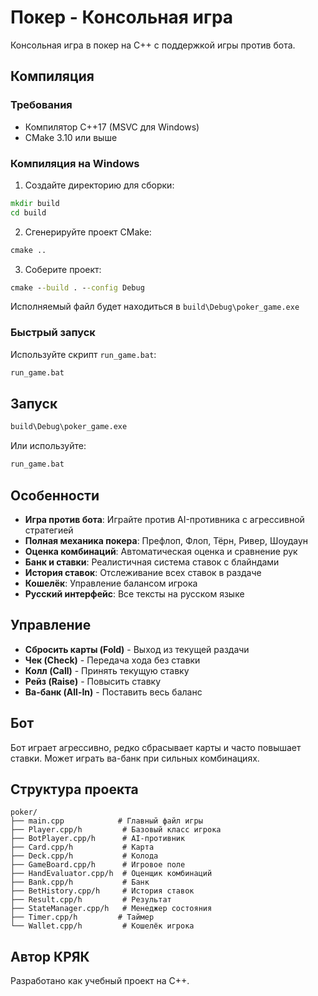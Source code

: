 # Покер - Консольная игра

Консольная игра в покер на C++ с поддержкой игры против бота.

## Компиляция

### Требования
- Компилятор C++17 (MSVC для Windows)
- CMake 3.10 или выше

### Компиляция на Windows

1. Создайте директорию для сборки:
```cmd
mkdir build
cd build
```

2. Сгенерируйте проект CMake:
```cmd
cmake ..
```

3. Соберите проект:
```cmd
cmake --build . --config Debug
```

Исполняемый файл будет находиться в `build\Debug\poker_game.exe`

### Быстрый запуск

Используйте скрипт `run_game.bat`:
```cmd
run_game.bat
```

## Запуск

```cmd
build\Debug\poker_game.exe
```

Или используйте:
```cmd
run_game.bat
```

## Особенности

- **Игра против бота**: Играйте против AI-противника с агрессивной стратегией
- **Полная механика покера**: Префлоп, Флоп, Тёрн, Ривер, Шоудаун
- **Оценка комбинаций**: Автоматическая оценка и сравнение рук
- **Банк и ставки**: Реалистичная система ставок с блайндами
- **История ставок**: Отслеживание всех ставок в раздаче
- **Кошелёк**: Управление балансом игрока
- **Русский интерфейс**: Все тексты на русском языке

## Управление

- **Сбросить карты (Fold)** - Выход из текущей раздачи
- **Чек (Check)** - Передача хода без ставки
- **Колл (Call)** - Принять текущую ставку
- **Рейз (Raise)** - Повысить ставку
- **Ва-банк (All-In)** - Поставить весь баланс

## Бот

Бот играет агрессивно, редко сбрасывает карты и часто повышает ставки. Может играть ва-банк при сильных комбинациях.

## Структура проекта

```
poker/
├── main.cpp            # Главный файл игры
├── Player.cpp/h         # Базовый класс игрока
├── BotPlayer.cpp/h      # AI-противник
├── Card.cpp/h           # Карта
├── Deck.cpp/h           # Колода
├── GameBoard.cpp/h      # Игровое поле
├── HandEvaluator.cpp/h  # Оценщик комбинаций
├── Bank.cpp/h           # Банк
├── BetHistory.cpp/h     # История ставок
├── Result.cpp/h         # Результат
├── StateManager.cpp/h   # Менеджер состояния
├── Timer.cpp/h         # Таймер
└── Wallet.cpp/h         # Кошелёк игрока
```

## Автор КРЯК

Разработано как учебный проект на C++.
